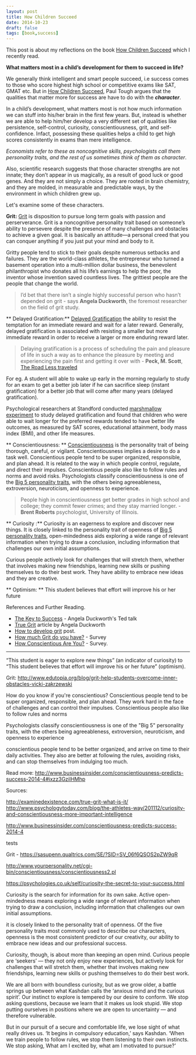 ```yaml
---
layout: post
title: How Children Succeed
date: 2014-10-23
draft: false
tags: [book,success]
---
```

This post is about my reflections on the book [How Children Succeed](http://amzn.com/B0070ZLZ1G) which I recently read.  

**What matters most in a child’s development for them to succeed in life?**

We generally think intelligent and smart people succeed, i.e success comes to those  who score highest high school or competitive exams like SAT, GMAT etc. But in [How Children Succeed](http://amzn.com/B0070ZLZ1G), Paul Tough argues that the qualities that matter more for success are have to do with the ***character***. 


In a child’s development, what matters most is not how much information we can stuff into his/her brain in the first few years. But, instead is whether we are able to help him/her develop a very different set of qualities like persistence, self-control, curiosity, conscientiousness, grit, and self-confidence. Infact, possessing these qualities helps a child to get high scores consistently in exams than mere intelligence.

 *Economists refer to these as noncognitive skills, psychologists call them personality traits, and the rest of us sometimes think of them as character*.

Also, scientific research suggests that those character strengths are not innate; they don’t appear in us magically, as a result of good luck or good genes. And they are not simply a choice. They are rooted in brain chemistry, and they are molded, in measurable and predictable ways, by the environment in which children grew up.

Let's examine some of these characters.

**Grit:** [Grit][1] is disposition to pursue long term goals with passion and perserverance. Grit is a noncognitive personality trait based on someone’s ability to persevere despite the presence of many challenges and obstacles to achieve a given goal. It is basically an attitude—a personal creed that you can conquer anything if you just put your mind and body to it.

Gritty people tend to stick to their goals despite numerous setbacks and failures.  They are the world-class athletes, the entrepreneur who turned a basement operation into a multi-million dollar business, the benevolent philanthropist who donates all his life’s earnings to help the poor, the inventor whose invention saved countless lives.  The grittiest people are the people that change the world.

> I’d bet that there isn’t a single highly successful person who hasn’t depended on grit - says **Angela Duckworth**, the foremost researcher on the field of grit study.


** Delayed Gratification:** [Delayed Gratification](http://en.wikipedia.org/wiki/Delayed_gratification) the ability to resist the temptation for an immediate reward and wait for a later reward. Generally, delayed gratification is associated with resisting a smaller but more immediate reward in order to receive a larger or more enduring reward later. 

> Delaying gratification is a process of scheduling the pain and pleasure of life in such a way as to enhance the pleasure by meeting and experiencing the pain first and getting it over with - **Peck, M. Scott**, [The Road Less traveled](http://amzn.com/0743243153)

For eg. A student will able to wake up early in the morning regularly to study for an exam to get a better job later if he can sacrifice sleep (instant gratification) for a better job that will come after many years (delayed gratification).

Psychological researchers at Standford conducted [marshmallow experiment](http://en.wikipedia.org/wiki/Stanford_marshmallow_experiment) to study delayed gratification and found that children who were able to wait longer for the preferred rewards tended to have better life outcomes, as measured by SAT scores, educational attainment, body mass index (BMI), and other life measures.


** Conscientiousness: ** [Conscientiousness](http://en.wikipedia.org/wiki/Conscientiousness) is the personality trait of being thorough, careful, or vigilant. Conscientiousness implies a desire to do a task well. Conscientious people tend to be super organized, responsible, and plan ahead.  It is related to the way in which people control, regulate, and direct their impulses. Conscientious people also like to follow rules and norms and avoid risks. Psychologists classify conscientiousness is one of the [Big 5 personality traits](http://en.wikipedia.org/wiki/Big_Five_personality_traits), with the others being agreeableness, extroversion, neuroticism, and openness to experience.

> People high in conscientiousness get better grades in high school and college; they commit fewer crimes; and they stay married longer. - **Brent Roberts** psychologist, University of Illinois. 

** Curiosity :**  Curiosity is an eagerness to explore and discover new things. It is closely linked to the personality trait of openness of [Big 5 personality traits](http://en.wikipedia.org/wiki/Big_Five_personality_traits), open-mindedness aids exploring a wide range of relevant information when trying to draw a conclusion, including information that challenges our own initial assumptions. 

Curious people actively look for challenges that will stretch them, whether that involves making new friendships, learning new skills or pushing themselves to do their best work. They have ability to embrace new ideas and they are creative.


** Optimism: ** This student believes that effort will improve his or her future

References and Further Reading.

* [The Key to Success](http://www.ted.com/talks/angela_lee_duckworth_the_key_to_success_grit?language=en) - Angela Duckworth's Ted talk
* [True Grit](http://www.psychologicalscience.org/index.php/publications/observer/2013/april-13/true-grit.html)  article by Angela Duckworth
* [How to develop grit](http://examinedexistence.com/true-grit-what-is-it/) post.
* [How much Grit do you have?](https://sasupenn.qualtrics.com/SE/?SID=SV_06f6QSOS2pZW9qR) - Survey
* [How Conscientious Are You?](http://www.yourpersonality.net/cgi-bin/conscientiousness/conscientiousness2.pl) - Survey.

[1]: http://en.wikipedia.org/wiki/Grit_(personality_trait)

-----
“This student is eager to explore new things” (an indicator of curiosity) to “This student believes that effort will improve his or her future” (optimism).

Grit: http://www.edutopia.org/blog/grit-help-students-overcome-inner-obstacles-vicki-zakrzewski

How do you know if you're conscientious? Conscientious people tend to be super organized, responsible, and plan ahead. They work hard in the face of challenges and can control their impulses. 
Conscientious people also like to follow rules and norms

Psychologists classify conscientiousness is one of the "Big 5" personality traits, with the others being agreeableness, extroversion, neuroticism, and openness to experience

conscientious people tend to be better organized, and arrive on time to their daily activities. They also are better at following the rules, avoiding risks, and can stop themselves from indulging too much. 

Read more: http://www.businessinsider.com/conscientiousness-predicts-success-2014-4#ixzz3GzilHMhp

Sources:

http://examinedexistence.com/true-grit-what-is-it/
http://www.psychologytoday.com/blog/the-athletes-way/201112/curiosity-and-conscientiousness-more-important-intelligence

http://www.businessinsider.com/conscientiousness-predicts-success-2014-4

tests

Grit - https://sasupenn.qualtrics.com/SE/?SID=SV_06f6QSOS2pZW9qR

http://www.yourpersonality.net/cgi-bin/conscientiousness/conscientiousness2.pl

https://psychologies.co.uk/self/curiosity-the-secret-to-your-success.html

Curiosity is the search for information for its own sake. Active open-mindedness means exploring a wide range of relevant information when trying to draw a conclusion, including information that challenges our own initial assumptions.

 it is closely linked to the personality trait of openness. Of the five personality traits most commonly used to describe our characters, openness is the most consistent predictor of our creativity, our ability to embrace new ideas and our professional success.
 
 Curiosity, though, is about more than keeping an open mind. Curious people are ‘seekers’ — they not only enjoy new experiences, but actively look for challenges that will stretch them, whether that involves making new friendships, learning new skills or pushing themselves to do their best work.
 
 We are all born with boundless curiosity, but as we grow older, a battle springs up between what Kashdan calls the ‘anxious mind and the curious spirit’. Our instinct to explore is tempered by our desire to conform. We stop asking questions, because we learn that it makes us look stupid. We stop putting ourselves in positions where we are open to uncertainty — and therefore vulnerable.

But in our pursuit of a secure and comfortable life, we lose sight of what really drives us. ‘It begins in compulsory education,’ says Kashdan. ‘When we train people to follow rules, we stop them listening to their own instincts. We stop asking, What am I excited by, what am I motivated to pursue?’





